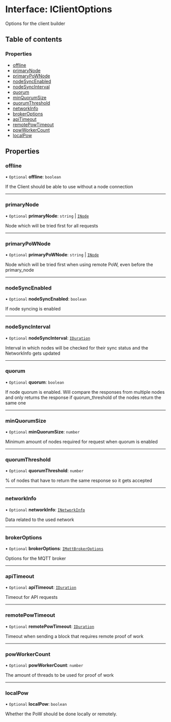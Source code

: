 # Interface: IClientOptions

Options for the client builder

## Table of contents

### Properties

- [offline](IClientOptions.md#offline)
- [primaryNode](IClientOptions.md#primarynode)
- [primaryPoWNode](IClientOptions.md#primarypownode)
- [nodeSyncEnabled](IClientOptions.md#nodesyncenabled)
- [nodeSyncInterval](IClientOptions.md#nodesyncinterval)
- [quorum](IClientOptions.md#quorum)
- [minQuorumSize](IClientOptions.md#minquorumsize)
- [quorumThreshold](IClientOptions.md#quorumthreshold)
- [networkInfo](IClientOptions.md#networkinfo)
- [brokerOptions](IClientOptions.md#brokeroptions)
- [apiTimeout](IClientOptions.md#apitimeout)
- [remotePowTimeout](IClientOptions.md#remotepowtimeout)
- [powWorkerCount](IClientOptions.md#powworkercount)
- [localPow](IClientOptions.md#localpow)

## Properties

### offline

• `Optional` **offline**: `boolean`

If the Client should be able to use without a node connection

___

### primaryNode

• `Optional` **primaryNode**: `string` \| [`INode`](INode.md)

Node which will be tried first for all requests

___

### primaryPoWNode

• `Optional` **primaryPoWNode**: `string` \| [`INode`](INode.md)

Node which will be tried first when using remote PoW, even before the primary_node

___

### nodeSyncEnabled

• `Optional` **nodeSyncEnabled**: `boolean`

If node syncing is enabled

___

### nodeSyncInterval

• `Optional` **nodeSyncInterval**: [`IDuration`](IDuration.md)

Interval in which nodes will be checked for their sync status and the NetworkInfo gets updated

___

### quorum

• `Optional` **quorum**: `boolean`

If node quorum is enabled. Will compare the responses from multiple nodes and only returns the
response if quorum_threshold of the nodes return the same one

___

### minQuorumSize

• `Optional` **minQuorumSize**: `number`

Minimum amount of nodes required for request when quorum is enabled

___

### quorumThreshold

• `Optional` **quorumThreshold**: `number`

% of nodes that have to return the same response so it gets accepted

___

### networkInfo

• `Optional` **networkInfo**: [`INetworkInfo`](INetworkInfo.md)

Data related to the used network

___

### brokerOptions

• `Optional` **brokerOptions**: [`IMqttBrokerOptions`](IMqttBrokerOptions.md)

Options for the MQTT broker

___

### apiTimeout

• `Optional` **apiTimeout**: [`IDuration`](IDuration.md)

Timeout for API requests

___

### remotePowTimeout

• `Optional` **remotePowTimeout**: [`IDuration`](IDuration.md)

Timeout when sending a block that requires remote proof of work

___

### powWorkerCount

• `Optional` **powWorkerCount**: `number`

The amount of threads to be used for proof of work

___

### localPow

• `Optional` **localPow**: `boolean`

Whether the PoW should be done locally or remotely.
